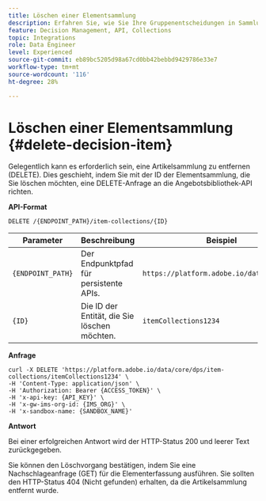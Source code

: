 ```yaml
---
title: Löschen einer Elementsammlung
description: Erfahren Sie, wie Sie Ihre Gruppenentscheidungen in Sammlungen kategorisieren.
feature: Decision Management, API, Collections
topic: Integrations
role: Data Engineer
level: Experienced
source-git-commit: eb89bc5205d98a67cd0bb42bebbd9429786e33e7
workflow-type: tm+mt
source-wordcount: '116'
ht-degree: 28%

---
```



# Löschen einer Elementsammlung {#delete-decision-item}

Gelegentlich kann es erforderlich sein, eine Artikelsammlung zu entfernen (DELETE). Dies geschieht, indem Sie mit der ID der Elementsammlung, die Sie löschen möchten, eine DELETE-Anfrage an die Angebotsbibliothek-API richten.

**API-Format**

```http
DELETE /{ENDPOINT_PATH}/item-collections/{ID}
```

| Parameter | Beschreibung | Beispiel |
| --------- | ----------- | ------- |
| `{ENDPOINT_PATH}` | Der Endpunktpfad für persistente APIs. | `https://platform.adobe.io/data/core/dps` |
| `{ID}` | Die ID der Entität, die Sie löschen möchten. | `itemCollections1234` |

**Anfrage**

```shell
curl -X DELETE 'https://platform.adobe.io/data/core/dps/item-collections/itemCollections1234' \
-H 'Content-Type: application/json' \
-H 'Authorization: Bearer {ACCESS_TOKEN}' \
-H 'x-api-key: {API_KEY}' \
-H 'x-gw-ims-org-id: {IMS_ORG}' \
-H 'x-sandbox-name: {SANDBOX_NAME}'
```

**Antwort**

Bei einer erfolgreichen Antwort wird der HTTP-Status 200 und leerer Text zurückgegeben.

Sie können den Löschvorgang bestätigen, indem Sie eine Nachschlageanfrage (GET) für die Elementerfassung ausführen. Sie sollten den HTTP-Status 404 (Nicht gefunden) erhalten, da die Artikelsammlung entfernt wurde.
